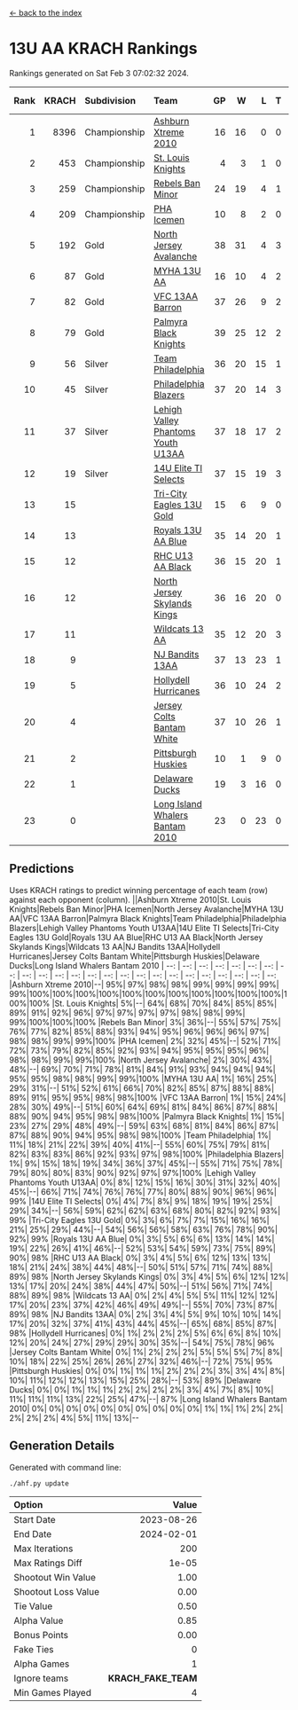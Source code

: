 [<- back to the index](readme.md)
# 13U AA KRACH Rankings
Rankings generated on Sat Feb  3 07:02:32 2024.

Rank|KRACH|Subdivision|Team|GP|W|L|T|OTW|OTL|SoS|Exp Wins|Win Diff
---:|---:|:---|:---|---:|---:|---:|---:|---:|---:|---:|---:|---:
1|8396|Championship|[Ashburn Xtreme 2010](https://gamesheetstats.com/seasons/3659/teams/140527/schedule)|16|16|0|0|0|0|95|16.8|-0.0
2|453|Championship|[St. Louis Knights](https://gamesheetstats.com/seasons/3659/teams/143323/schedule)|4|3|1|0|0|0|1701|3.8|-0.0
3|259|Championship|[Rebels Ban Minor](https://gamesheetstats.com/seasons/3659/teams/140539/schedule)|24|19|4|1|0|0|713|20.4|0.0
4|209|Championship|[PHA Icemen](https://gamesheetstats.com/seasons/3659/teams/143321/schedule)|10|8|2|0|2|0|68|8.9|0.0
5|192|Gold|[North Jersey Avalanche](https://gamesheetstats.com/seasons/3659/teams/140535/schedule)|38|31|4|3|0|0|252|33.4|0.0
6|87|Gold|[MYHA 13U AA](https://gamesheetstats.com/seasons/3659/teams/140533/schedule)|16|10|4|2|1|0|62|11.9|0.0
7|82|Gold|[VFC 13AA Barron](https://gamesheetstats.com/seasons/3659/teams/140544/schedule)|37|26|9|2|2|3|45|27.9|0.0
8|79|Gold|[Palmyra Black Knights](https://gamesheetstats.com/seasons/3659/teams/140537/schedule)|39|25|12|2|4|0|465|26.9|0.0
9|56|Silver|[Team Philadelphia](https://gamesheetstats.com/seasons/3659/teams/140542/schedule)|36|20|15|1|0|1|509|21.4|0.0
10|45|Silver|[Philadelphia Blazers](https://gamesheetstats.com/seasons/3659/teams/140538/schedule)|37|20|14|3|3|2|491|22.4|0.0
11|37|Silver|[Lehigh Valley Phantoms Youth U13AA](https://gamesheetstats.com/seasons/3659/teams/140531/schedule)|37|18|17|2|1|3|280|19.9|0.0
12|19|Silver|[14U Elite TI Selects](https://gamesheetstats.com/seasons/3659/teams/140526/schedule)|37|15|19|3|1|1|483|17.4|0.0
13|15||[Tri-City Eagles 13U Gold](https://gamesheetstats.com/seasons/3659/teams/140543/schedule)|15|6|9|0|1|2|47|6.9|0.0
14|13||[Royals 13U AA Blue](https://gamesheetstats.com/seasons/3659/teams/140541/schedule)|35|14|20|1|0|2|48|15.4|0.0
15|12||[RHC U13 AA Black](https://gamesheetstats.com/seasons/3659/teams/140540/schedule)|36|15|20|1|1|0|48|16.4|0.0
16|12||[North Jersey Skylands Kings](https://gamesheetstats.com/seasons/3659/teams/140536/schedule)|36|16|20|0|3|1|52|16.9|0.0
17|11||[Wildcats 13 AA](https://gamesheetstats.com/seasons/3659/teams/140545/schedule)|35|12|20|3|0|0|51|14.4|0.0
18|9||[NJ Bandits 13AA](https://gamesheetstats.com/seasons/3659/teams/140534/schedule)|37|13|23|1|2|5|279|14.4|0.0
19|5||[Hollydell Hurricanes](https://gamesheetstats.com/seasons/3659/teams/140529/schedule)|36|10|24|2|2|0|265|11.9|0.0
20|4||[Jersey Colts Bantam White](https://gamesheetstats.com/seasons/3659/teams/140530/schedule)|37|10|26|1|1|2|47|11.4|0.0
21|2||[Pittsburgh Huskies](https://gamesheetstats.com/seasons/3659/teams/149413/schedule)|10|1|9|0|0|1|843|1.9|0.0
22|1||[Delaware Ducks](https://gamesheetstats.com/seasons/3659/teams/140528/schedule)|19|3|16|0|0|1|30|3.9|0.0
23|0||[Long Island Whalers Bantam 2010](https://gamesheetstats.com/seasons/3659/teams/140532/schedule)|23|0|23|0|0|0|52|0.9|0.0

## Predictions
Uses KRACH ratings to predict winning percentage of each team (row) against each opponent (column).
||Ashburn Xtreme 2010|St. Louis Knights|Rebels Ban Minor|PHA Icemen|North Jersey Avalanche|MYHA 13U AA|VFC 13AA Barron|Palmyra Black Knights|Team Philadelphia|Philadelphia Blazers|Lehigh Valley Phantoms Youth U13AA|14U Elite TI Selects|Tri-City Eagles 13U Gold|Royals 13U AA Blue|RHC U13 AA Black|North Jersey Skylands Kings|Wildcats 13 AA|NJ Bandits 13AA|Hollydell Hurricanes|Jersey Colts Bantam White|Pittsburgh Huskies|Delaware Ducks|Long Island Whalers Bantam 2010
| --: | --: | --: | --: | --: | --: | --: | --: | --: | --: | --: | --: | --: | --: | --: | --: | --: | --: | --: | --: | --: | --: | --: | --: 
|Ashburn Xtreme 2010|--| 95%| 97%| 98%| 98%| 99%| 99%| 99%| 99%| 99%|100%|100%|100%|100%|100%|100%|100%|100%|100%|100%|100%|100%|100%
|St. Louis Knights|  5%|--| 64%| 68%| 70%| 84%| 85%| 85%| 89%| 91%| 92%| 96%| 97%| 97%| 97%| 97%| 98%| 98%| 99%| 99%|100%|100%|100%
|Rebels Ban Minor|  3%| 36%|--| 55%| 57%| 75%| 76%| 77%| 82%| 85%| 88%| 93%| 94%| 95%| 96%| 96%| 96%| 97%| 98%| 98%| 99%| 99%|100%
|PHA Icemen|  2%| 32%| 45%|--| 52%| 71%| 72%| 73%| 79%| 82%| 85%| 92%| 93%| 94%| 95%| 95%| 95%| 96%| 98%| 98%| 99%| 99%|100%
|North Jersey Avalanche|  2%| 30%| 43%| 48%|--| 69%| 70%| 71%| 78%| 81%| 84%| 91%| 93%| 94%| 94%| 94%| 95%| 95%| 98%| 98%| 99%| 99%|100%
|MYHA 13U AA|  1%| 16%| 25%| 29%| 31%|--| 51%| 52%| 61%| 66%| 70%| 82%| 85%| 87%| 88%| 88%| 89%| 91%| 95%| 95%| 98%| 98%|100%
|VFC 13AA Barron|  1%| 15%| 24%| 28%| 30%| 49%|--| 51%| 60%| 64%| 69%| 81%| 84%| 86%| 87%| 88%| 88%| 90%| 94%| 95%| 98%| 98%|100%
|Palmyra Black Knights|  1%| 15%| 23%| 27%| 29%| 48%| 49%|--| 59%| 63%| 68%| 81%| 84%| 86%| 87%| 87%| 88%| 90%| 94%| 95%| 98%| 98%|100%
|Team Philadelphia|  1%| 11%| 18%| 21%| 22%| 39%| 40%| 41%|--| 55%| 60%| 75%| 79%| 81%| 82%| 83%| 83%| 86%| 92%| 93%| 97%| 98%|100%
|Philadelphia Blazers|  1%|  9%| 15%| 18%| 19%| 34%| 36%| 37%| 45%|--| 55%| 71%| 75%| 78%| 79%| 80%| 80%| 83%| 90%| 92%| 97%| 97%|100%
|Lehigh Valley Phantoms Youth U13AA|  0%|  8%| 12%| 15%| 16%| 30%| 31%| 32%| 40%| 45%|--| 66%| 71%| 74%| 76%| 76%| 77%| 80%| 88%| 90%| 96%| 96%| 99%
|14U Elite TI Selects|  0%|  4%|  7%|  8%|  9%| 18%| 19%| 19%| 25%| 29%| 34%|--| 56%| 59%| 62%| 62%| 63%| 68%| 80%| 82%| 92%| 93%| 99%
|Tri-City Eagles 13U Gold|  0%|  3%|  6%|  7%|  7%| 15%| 16%| 16%| 21%| 25%| 29%| 44%|--| 54%| 56%| 56%| 58%| 63%| 76%| 78%| 90%| 92%| 99%
|Royals 13U AA Blue|  0%|  3%|  5%|  6%|  6%| 13%| 14%| 14%| 19%| 22%| 26%| 41%| 46%|--| 52%| 53%| 54%| 59%| 73%| 75%| 89%| 90%| 98%
|RHC U13 AA Black|  0%|  3%|  4%|  5%|  6%| 12%| 13%| 13%| 18%| 21%| 24%| 38%| 44%| 48%|--| 50%| 51%| 57%| 71%| 74%| 88%| 89%| 98%
|North Jersey Skylands Kings|  0%|  3%|  4%|  5%|  6%| 12%| 12%| 13%| 17%| 20%| 24%| 38%| 44%| 47%| 50%|--| 51%| 56%| 71%| 74%| 88%| 89%| 98%
|Wildcats 13 AA|  0%|  2%|  4%|  5%|  5%| 11%| 12%| 12%| 17%| 20%| 23%| 37%| 42%| 46%| 49%| 49%|--| 55%| 70%| 73%| 87%| 89%| 98%
|NJ Bandits 13AA|  0%|  2%|  3%|  4%|  5%|  9%| 10%| 10%| 14%| 17%| 20%| 32%| 37%| 41%| 43%| 44%| 45%|--| 65%| 68%| 85%| 87%| 98%
|Hollydell Hurricanes|  0%|  1%|  2%|  2%|  2%|  5%|  6%|  6%|  8%| 10%| 12%| 20%| 24%| 27%| 29%| 29%| 30%| 35%|--| 54%| 75%| 78%| 96%
|Jersey Colts Bantam White|  0%|  1%|  2%|  2%|  2%|  5%|  5%|  5%|  7%|  8%| 10%| 18%| 22%| 25%| 26%| 26%| 27%| 32%| 46%|--| 72%| 75%| 95%
|Pittsburgh Huskies|  0%|  0%|  1%|  1%|  1%|  2%|  2%|  2%|  3%|  3%|  4%|  8%| 10%| 11%| 12%| 12%| 13%| 15%| 25%| 28%|--| 53%| 89%
|Delaware Ducks|  0%|  0%|  1%|  1%|  1%|  2%|  2%|  2%|  2%|  3%|  4%|  7%|  8%| 10%| 11%| 11%| 11%| 13%| 22%| 25%| 47%|--| 87%
|Long Island Whalers Bantam 2010|  0%|  0%|  0%|  0%|  0%|  0%|  0%|  0%|  0%|  0%|  1%|  1%|  1%|  2%|  2%|  2%|  2%|  2%|  4%|  5%| 11%| 13%|--

## Generation Details

Generated with command line:
```
./ahf.py update
```

| Option | Value |
| :----- | ----: |
| Start Date | 2023-08-26 |
| End Date | 2024-02-01 |
| Max Iterations | 200 |
| Max Ratings Diff | 1e-05 |
| Shootout Win Value | 1.00 |
| Shootout Loss Value | 0.00 |
| Tie Value | 0.50 |
| Alpha Value | 0.85 |
| Bonus Points | 0.00 |
| Fake Ties | 0 |
| Alpha Games | 1 |
| Ignore teams | __KRACH_FAKE_TEAM__ |
| Min Games Played | 4 |

